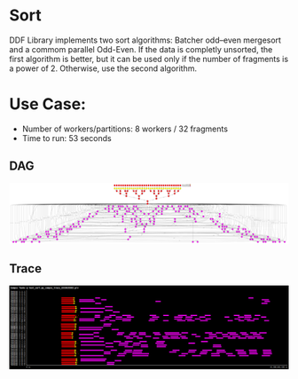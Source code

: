 # Sort

DDF Library implements two sort algorithms: Batcher odd–even mergesort and a commom parallel Odd-Even. If the data is completly unsorted, the first algorithm is better, but it can be used only if the number of fragments is a power of 2. Otherwise, use the second algorithm.

# Use Case:

 - Number of workers/partitions: 8 workers / 32 fragments
 - Time to run: 53 seconds


## DAG

![dag](./dag.png)


## Trace

![trace](./trace.png)


